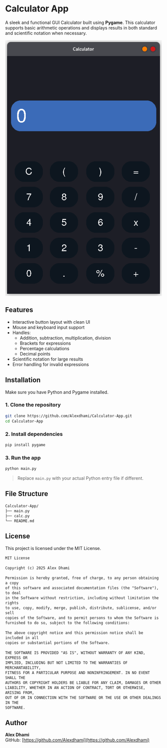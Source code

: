 # Calculator App

A sleek and functional GUI Calculator built using **Pygame**. This calculator supports basic arithmetic operations and displays results in both standard and scientific notation when necessary.

![Calculator main screen](screenshots/screenshot.png)
## Features

- Interactive button layout with clean UI  
- Mouse and keyboard input support  
- Handles:
  - Addition, subtraction, multiplication, division  
  - Brackets for expressions  
  - Percentage calculations  
  - Decimal points  
- Scientific notation for large results  
- Error handling for invalid expressions  

## Installation

Make sure you have Python and Pygame installed.

### 1. Clone the repository

```bash
git clone https://github.com/Alexdhami/Calculator-App.git
cd Calculator-App
```

### 2. Install dependencies

```bash
pip install pygame
```

### 3. Run the app

```bash
python main.py
```

> Replace `main.py` with your actual Python entry file if different.

## File Structure

```
Calculator-App/
├── main.py
├── calc.py
└── README.md
```

## License

This project is licensed under the MIT License.

```
MIT License

Copyright (c) 2025 Alex Dhami

Permission is hereby granted, free of charge, to any person obtaining a copy
of this software and associated documentation files (the "Software"), to deal
in the Software without restriction, including without limitation the rights
to use, copy, modify, merge, publish, distribute, sublicense, and/or sell
copies of the Software, and to permit persons to whom the Software is
furnished to do so, subject to the following conditions:

The above copyright notice and this permission notice shall be included in all
copies or substantial portions of the Software.

THE SOFTWARE IS PROVIDED "AS IS", WITHOUT WARRANTY OF ANY KIND, EXPRESS OR
IMPLIED, INCLUDING BUT NOT LIMITED TO THE WARRANTIES OF MERCHANTABILITY,
FITNESS FOR A PARTICULAR PURPOSE AND NONINFRINGEMENT. IN NO EVENT SHALL THE
AUTHORS OR COPYRIGHT HOLDERS BE LIABLE FOR ANY CLAIM, DAMAGES OR OTHER
LIABILITY, WHETHER IN AN ACTION OF CONTRACT, TORT OR OTHERWISE, ARISING FROM,
OUT OF OR IN CONNECTION WITH THE SOFTWARE OR THE USE OR OTHER DEALINGS IN THE
SOFTWARE.

```

## Author

**Alex Dhami**  
GitHub: [https://github.com/Alexdhami](https://github.com/Alexdhami)
